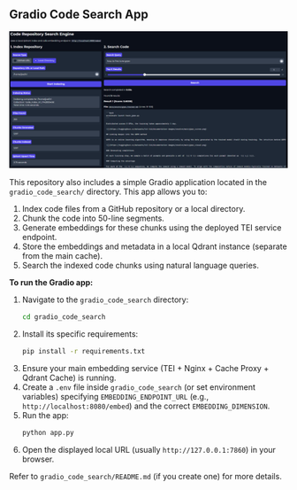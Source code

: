 ## Gradio Code Search App

![ui.png](ui.png)

This repository also includes a simple Gradio application located in the `gradio_code_search/` directory. This app allows you to:

1.  Index code files from a GitHub repository or a local directory.
2.  Chunk the code into 50-line segments.
3.  Generate embeddings for these chunks using the deployed TEI service endpoint.
4.  Store the embeddings and metadata in a local Qdrant instance (separate from the main cache).
5.  Search the indexed code chunks using natural language queries.

**To run the Gradio app:**

1.  Navigate to the `gradio_code_search` directory:
    ```bash
    cd gradio_code_search
    ```
2.  Install its specific requirements:
    ```bash
    pip install -r requirements.txt
    ```
3.  Ensure your main embedding service (TEI + Nginx + Cache Proxy + Qdrant Cache) is running.
4.  Create a `.env` file inside `gradio_code_search` (or set environment variables) specifying `EMBEDDING_ENDPOINT_URL` (e.g., `http://localhost:8080/embed`) and the correct `EMBEDDING_DIMENSION`.
5.  Run the app:
    ```bash
    python app.py
    ```
6.  Open the displayed local URL (usually `http://127.0.0.1:7860`) in your browser.

Refer to `gradio_code_search/README.md` (if you create one) for more details.

